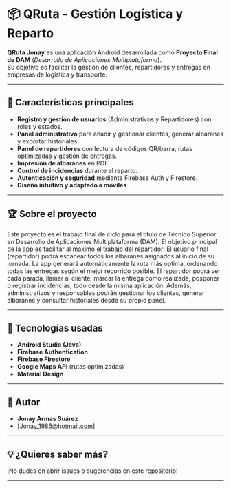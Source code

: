 # 📦 QRuta - Gestión Logística y Reparto

**QRuta Jonay** es una aplicación Android desarrollada como **Proyecto Final de DAM** (*Desarrollo de Aplicaciones Multiplataforma*).  
Su objetivo es facilitar la gestión de clientes, repartidores y entregas en empresas de logística y transporte.

---

## 🚀 Características principales

- **Registro y gestión de usuarios** (Administrativos y Repartidores) con roles y estados.
- **Panel administrativo** para añadir y gestionar clientes, generar albaranes y exportar historiales.
- **Panel de repartidores** con lectura de códigos QR/barra, rutas optimizadas y gestión de entregas.
- **Impresión de albaranes** en PDF.
- **Control de incidencias** durante el reparto.
- **Autenticación y seguridad** mediante Firebase Auth y Firestore.
- **Diseño intuitivo y adaptado a móviles**.

---

## 🏆 Sobre el proyecto

Este proyecto es el trabajo final de ciclo para el título de Técnico Superior en Desarrollo de Aplicaciones Multiplataforma (DAM).
El objetivo principal de la app es facilitar al máximo el trabajo del repartidor:
El usuario final (repartidor) podrá escanear todos los albaranes asignados al inicio de su jornada.
La app generará automáticamente la ruta más óptima, ordenando todas las entregas según el mejor recorrido posible.
El repartidor podrá ver cada parada, llamar al cliente, marcar la entrega como realizada, posponer o registrar incidencias, todo desde la misma aplicación.
Además, administrativos y responsables podrán gestionar los clientes, generar albaranes y consultar historiales desde su propio panel.

---

## 📲 Tecnologías usadas

- **Android Studio (Java)**
- **Firebase Authentication**
- **Firebase Firestore**
- **Google Maps API** (rutas optimizadas)
- **Material Design**

---

## 📝 Autor

- **Jonay Armas Suárez**
- [Jonay_1986@hotmail.com]

---

## 💡 ¿Quieres saber más?

¡No dudes en abrir issues o sugerencias en este repositorio!

---
